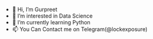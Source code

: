 - 👋 Hi, I’m Gurpreet
- 👀 I’m interested in Data Science
- 🌱 I’m currently learning Python
- 📫 You Can Contact me on Telegram(@lockexposure)

<!---
education4everyone/education4everyone is a ✨ special ✨ repository because its `README.md` (this file) appears on your GitHub profile.
You can click the Preview link to take a look at your changes.
--->
